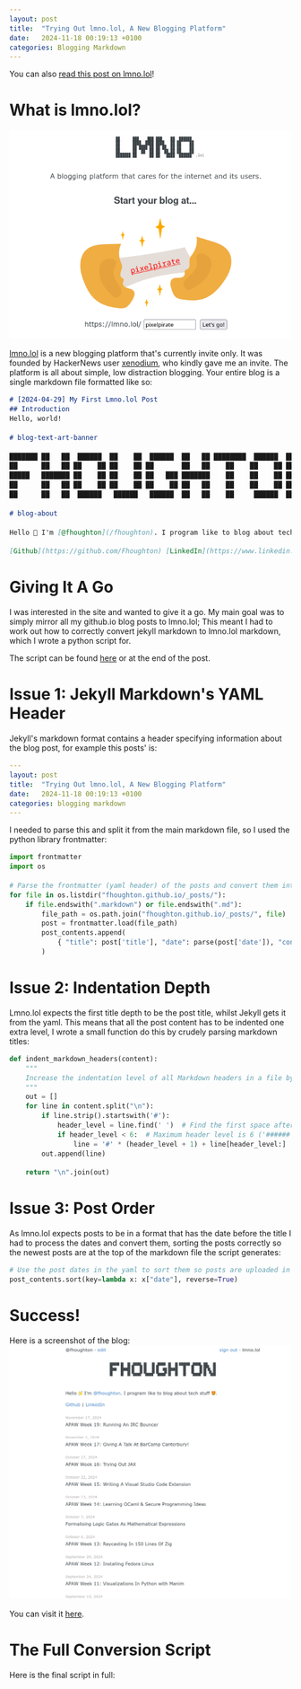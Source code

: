 ```yaml
---
layout: post
title:  "Trying Out lmno.lol, A New Blogging Platform"
date:   2024-11-18 00:19:13 +0100
categories: Blogging Markdown
---
```


You can also [read this post on lmno.lol](https://lmno.lol/fhoughton/apaw-week-20-trying-out-lmnolol-a-new-blogging-platform)!

# What is lmno.lol?
![](/images/lmno-splash.png)

[lmno.lol](https://lmno.lol) is a new blogging platform that's currently invite only. It was founded by HackerNews user [xenodium](https://news.ycombinator.com/user?id=xenodium), who kindly gave me an invite. The platform is all about simple, low distraction blogging. Your entire blog is a single markdown file formatted like so:
```markdown
# [2024-04-29] My First Lmno.lol Post
## Introduction
Hello, world!

# blog-text-art-banner

███████ ██   ██  ██████  ██    ██  ██████  ██   ██ ████████  ██████  ███    ██
██      ██   ██ ██    ██ ██    ██ ██       ██   ██    ██    ██    ██ ████   ██
█████   ███████ ██    ██ ██    ██ ██   ███ ███████    ██    ██    ██ ██ ██  ██
██      ██   ██ ██    ██ ██    ██ ██    ██ ██   ██    ██    ██    ██ ██  ██ ██
██      ██   ██  ██████   ██████   ██████  ██   ██    ██     ██████  ██   ████

# blog-about

Hello 👋 I'm [@fhoughton](/fhoughton). I program like to blog about tech stuff 🤩.

[Github](https://github.com/Fhoughton) [LinkedIn](https://www.linkedin.com/in/felix-houghton-6bb6962b2/)
```

# Giving It A Go
I was interested in the site and wanted to give it a go. My main goal was to simply mirror all my github.io blog posts to lmno.lol; This meant I had to work out how to correctly convert jekyll markdown to lmno.lol markdown, which I wrote a python script for.

The script can be found [here](https://gist.github.com/Fhoughton/77c3bca5ab0efca2352909dc1c16009d.js) or at the end of the post.

# Issue 1: Jekyll Markdown's YAML Header
Jekyll's markdown format contains a header specifying information about the blog post, for example this posts' is:
```yaml
---
layout: post
title:  "Trying Out lmno.lol, A New Blogging Platform"
date:   2024-11-18 00:19:13 +0100
categories: blogging markdown
---
```

I needed to parse this and split it from the main markdown file, so I used the python library frontmatter:
```python
import frontmatter
import os

# Parse the frontmatter (yaml header) of the posts and convert them into a useful format
for file in os.listdir("fhoughton.github.io/_posts/"):
    if file.endswith(".markdown") or file.endswith(".md"):
        file_path = os.path.join("fhoughton.github.io/_posts/", file)
        post = frontmatter.load(file_path)
        post_contents.append(
            { "title": post['title'], "date": parse(post['date']), "content": post.content }
        )
```

# Issue 2: Indentation Depth
Lmno.lol expects the first title depth to be the post title, whilst Jekyll gets it from the yaml. This means that all the post content has to be indented one extra level, I wrote a small function do this by crudely parsing markdown titles:
```python
def indent_markdown_headers(content):
    """
    Increase the indentation level of all Markdown headers in a file by one.
    """
    out = []
    for line in content.split("\n"):
        if line.strip().startswith('#'):
            header_level = line.find(' ')  # Find the first space after '#'
            if header_level < 6:  # Maximum header level is 6 ('######')
                line = '#' * (header_level + 1) + line[header_level:]
        out.append(line)

    return "\n".join(out)
```

# Issue 3: Post Order
As lmno.lol expects posts to be in a format that has the date before the title I had to process the dates and convert them, sorting the posts correctly so the newest posts are at the top of the markdown file the script generates:
```python
# Use the post dates in the yaml to sort them so posts are uploaded in order
post_contents.sort(key=lambda x: x["date"], reverse=True)
```

# Success!
Here is a screenshot of the blog:
<img src="/images/lmno-finished.png" width=600>

You can visit it [here](https://lmno.lol/fhoughton/apaw-week-20-trying-out-lmnolol-a-new-blogging-platform).

# The Full Conversion Script
Here is the final script in full:

<script src="https://gist.github.com/Fhoughton/77c3bca5ab0efca2352909dc1c16009d.js"></script>